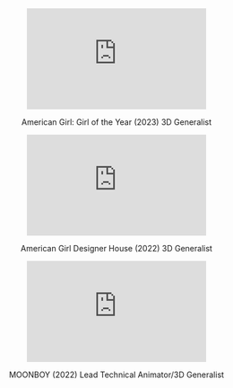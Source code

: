 
<div style="display: flex; flex-direction: column; align-items: center; max-width: 100%;">

  <iframe width="320" height="180" 
          src="https://www.youtube.com/embed/HRg32Cuk_zg" 
          title="YouTube video player" 
          frameborder="0" 
          allow="accelerometer; autoplay; clipboard-write; encrypted-media; gyroscope; picture-in-picture" 
          allowfullscreen></iframe>
  <p>American Girl: Girl of the Year (2023) 3D Generalist</p>

  <iframe width="320" height="180" 
          src="https://www.youtube.com/embed/pPCkpak2d2g" 
          title="YouTube video player" 
          frameborder="0" 
          allow="accelerometer; autoplay; clipboard-write; encrypted-media; gyroscope; picture-in-picture" 
          allowfullscreen></iframe>
  <p>American Girl Designer House (2022) 3D Generalist</p>

  <iframe width="320" height="180" 
          src="https://www.youtube.com/embed/dQy1lmCfONA" 
          title="YouTube video player" 
          frameborder="0" 
          allow="accelerometer; autoplay; clipboard-write; encrypted-media; gyroscope; picture-in-picture" 
          allowfullscreen></iframe>
  <p>MOONBOY (2022) Lead Technical Animator/3D Generalist</p>

</div>
